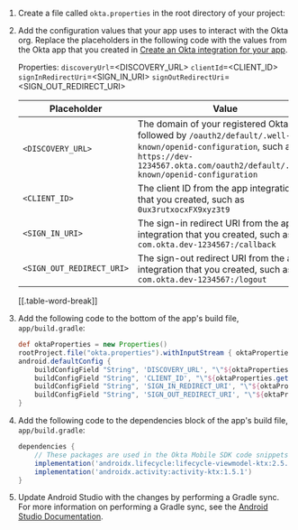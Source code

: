 1. Create a file called `okta.properties` in the root directory of your project:

1. Add the configuration values that your app uses to interact with the Okta org. Replace the placeholders in the following code with the values from the Okta app that you created in [Create an Okta integration for your app](#create-an-okta-integration-for-your-app).

   Properties:
      `discoveryUrl`=<DISCOVERY_URL>
      `clientId`=<CLIENT_ID>
      `signInRedirectUri`=<SIGN_IN_URI>
      `signOutRedirectUri`=<SIGN_OUT_REDIRECT_URI>

   | Placeholder               | Value                                                                                                                                                        |
   |---------------------------|--------------------------------------------------------------------------------------------------------------------------------------------------------------|
   | `<DISCOVERY_URL>`         | The domain of your registered Okta org followed by `/oauth2/default/.well-known/openid-configuration`, such as `https://dev-1234567.okta.com/oauth2/default/.well-known/openid-configuration` |
   | `<CLIENT_ID>`             | The client ID from the app integration that you created, such as `0ux3rutxocxFX9xyz3t9`                                                                      |
   | `<SIGN_IN_URI>`           | The sign-in redirect URI from the app integration that you created, such as `com.okta.dev-1234567:/callback`                                                 |
   | `<SIGN_OUT_REDIRECT_URI>` | The sign-out redirect URI from the app integration that you created, such as `com.okta.dev-1234567:/logout`                                                        |
   [[.table-word-break]]

1. Add the following code to the bottom of the app's build file, `app/build.gradle`:

    ```groovy
    def oktaProperties = new Properties()
    rootProject.file("okta.properties").withInputStream { oktaProperties.load(it) }
    android.defaultConfig {
        buildConfigField "String", 'DISCOVERY_URL', "\"${oktaProperties.getProperty('discoveryUrl')}\""
        buildConfigField "String", 'CLIENT_ID', "\"${oktaProperties.getProperty('clientId')}\""
        buildConfigField "String", 'SIGN_IN_REDIRECT_URI', "\"${oktaProperties.getProperty('signInRedirectUri')}\""
        buildConfigField "String", 'SIGN_OUT_REDIRECT_URI', "\"${oktaProperties.getProperty('signOutRedirectUri')}\""
    }
    ```

1. Add the following code to the dependencies block of the app's build file, `app/build.gradle`:

    ```groovy
    dependencies {
        // These packages are used in the Okta Mobile SDK code snippets.
        implementation('androidx.lifecycle:lifecycle-viewmodel-ktx:2.5.1')
        implementation('androidx.activity:activity-ktx:1.5.1')
    }
    ```

1. Update Android Studio with the changes by performing a Gradle sync. For more information on performing a Gradle sync, see the [Android Studio Documentation](https://developer.android.com/studio/build#sync-files).
